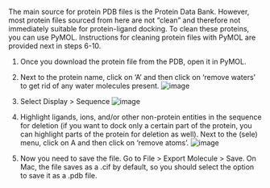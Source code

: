 The main source for protein PDB files is the Protein Data Bank. However, most protein files sourced from here are not “clean” and therefore not immediately suitable for protein-ligand docking. To clean these proteins, you can use PyMOL. Instructions for cleaning protein files with PyMOL are provided next in steps 6-10.
1. Once you download the protein file from the PDB, open it in PyMOL.
2. Next to the protein name, click on ‘A’ and then click on ‘remove waters’ to get rid of any water molecules present.
![image](https://github.com/user-attachments/assets/bd01aa6f-d759-40b2-97c3-3203115e5c62)

3. Select Display > Sequence
![image](https://github.com/user-attachments/assets/a5d66579-9856-4780-8a64-ccbfac89de3b)

4. Highlight ligands, ions, and/or other non-protein entities in the sequence for deletion (if you want to dock only a certain part of the protein, you can highlight parts of the protein for deletion as well). Next to the (sele) menu, click on A and then click on ‘remove atoms’.
![image](https://github.com/user-attachments/assets/a528a973-1af5-4f36-b115-e3201fe6a25d)

5. Now you need to save the file. Go to File > Export Molecule > Save. On Mac, the file saves as a .cif by default, so you should select the option to save it as a .pdb file.
